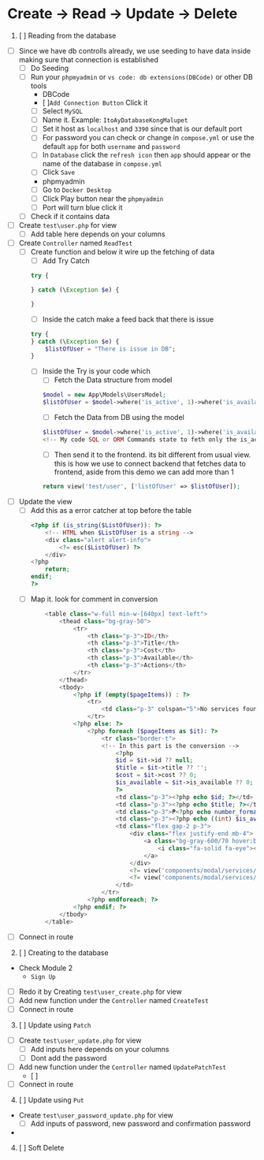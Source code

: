 # Create -> Read -> Update -> Delete

1. [ ] Reading from the database
- [ ] Since we have db controlls already, we use seeding to have data inside making sure that connection is established
    - [ ] Do Seeding
    - [ ] Run your `phpmyadmin` or `vs code: db extensions(DBCode)` or other DB tools
        - DBCode
        - [ ]`Add Connection Button` Click it
        - [ ] Select `MySQL`
        - [ ] Name it. Example: `ItoAyDatabaseKongMalupet`
        - [ ] Set it host as `localhost` and `3390` since that is our default port
        - [ ] For password you can check or change in `compose.yml` or use the default `app` for both `username` and `password`
        - [ ] In `Database` click the `refresh icon` then `app` should appear or the name of the database in `compose.yml`
        - [ ] Click `Save`
        - phpmyadmin
        - [ ] Go to `Docker Desktop`
        - [ ] Click Play button near the `phpmyadmin`
        - [ ] Port will turn blue click it
    - [ ] Check if it contains data
- [ ] Create `test\user.php` for view
    - [ ] Add table here depends on your columns
- [ ] Create `Controller` named `ReadTest`
    - [ ] Create function and below it wire up the fetching of data
        - [ ] Add Try Catch
        ```php
        try {

        } catch (\Exception $e) {

        }
        ```
        - [ ] Inside the catch make a feed back that there is issue
        ```php
        try {
        } catch (\Exception $e) {
            $listOfUser = "There is issue in DB";
        }
        ```
        - [ ] Inside the Try is your code which
            - [ ] Fetch the Data structure from model
            ```php
            $model = new App\Models\UsersModel;
            $listOfUser = $model->where('is_active', 1)->where('is_available', 1)->orderBy('id', 'ASC')->findAll();
            ```
            - [ ] Fetch the Data from DB using the model
            ```php
            $listOfUser = $model->where('is_active', 1)->where('is_available', 1)->orderBy('id', 'ASC')->findAll();
            <!-- My code SQL or ORM Commands state to feth only the is_active that is true, is_available that is true, sort(orderBy) id in ascending and i need all -->
            ```
            - [ ] Then send it to the frontend. its bit different from usual view. this is how we use to connect backend that fetches data to frontend, aside from this demo we can add more than 1
            ```php
            return view('test/user', ['listOfUser' => $listOfUser]);
            ```
- [ ] Update the view
    - [ ] Add this as a error catcher at top before the table
        ```php
        <?php if (is_string($ListOfUser)): ?>
            <!-- HTML when $ListOfUser is a string -->
            <div class="alert alert-info">
                <?= esc($ListOfUser) ?>
            </div>
        <?php
            return;
        endif;
        ?>
        ```
    - [ ] Map it. look for comment in conversion
        ```php
            <table class="w-full min-w-[640px] text-left">
                <thead class="bg-gray-50">
                    <tr>
                        <th class="p-3">ID</th>
                        <th class="p-3">Title</th>
                        <th class="p-3">Cost</th>
                        <th class="p-3">Available</th>
                        <th class="p-3">Actions</th>
                    </tr>
                </thead>
                <tbody>
                    <?php if (empty($pageItems)) : ?>
                        <tr>
                            <td class="p-3" colspan="5">No services found</td>
                        </tr>
                    <?php else: ?>
                        <?php foreach ($pageItems as $it): ?>
                            <tr class="border-t">
                            <!-- In this part is the conversion -->
                                <?php
                                $id = $it->id ?? null;
                                $title = $it->title ?? '';
                                $cost = $it->cost ?? 0;
                                $is_available = $it->is_available ?? 0;
                                ?>
                                <td class="p-3"><?php echo $id; ?></td>
                                <td class="p-3"><?php echo $title; ?></td>
                                <td class="p-3">₱<?php echo number_format((float) $cost, 2); ?></td>
                                <td class="p-3"><?php echo ((int) $is_available === 1) ? 'Yes' : 'No'; ?></td>
                                <td class="flex gap-2 p-3">
                                    <div class="flex justify-end mb-4">
                                        <a class="bg-gray-600/70 hover:bg-gray-600/60 px-3 py-2 rounded text-white duration-200 cursor-pointer" href="<?php echo site_url('services/' . urlencode($id)); ?>">
                                            <i class="fa-solid fa-eye"></i>
                                        </a>
                                    </div>
                                    <?= view('components/modal/services/delete', ['service' => $it]) ?>
                                    <?= view('components/modal/services/update', ['service' => $it]) ?>
                                </td>
                            </tr>
                        <?php endforeach; ?>
                    <?php endif; ?>
                </tbody>
            </table>
        ```
- [ ] Connect in route

2. [ ] Creating to the database
- Check Module 2
    - `Sign Up`
- [ ] Redo it by Creating `test\user_create.php` for view
- [ ] Add new function under the `Controller` named `CreateTest`
- [ ] Connect in route

3. [ ] Update using `Patch`
- [ ] Create `test\user_update.php` for view
    - [ ] Add inputs here depends on your columns
    - [ ] Dont add the password
- [ ] Add new function under the `Controller` named `UpdatePatchTest`
    - [ ] 
- [ ] Connect in route

4. [ ] Update using `Put`
- Create `test\user_password_update.php` for view
    - [ ] Add inputs of password, new password and confirmation password
- 

4. [ ] Soft Delete